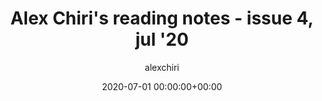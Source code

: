 ---
author: alexchiri
date: 2020-07-01 00:00:00+00:00
draft: false
title: Alex Chiri's reading notes - issue 4, jul '20
url: /2020/07/01/reading-notes-4/
featured: main/book_notes.jpg
---